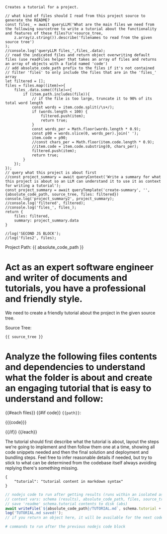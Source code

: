 ```description
Creates a tutorial for a project.
```

```js:pre
// what kind of files should I read from this project source to generate the README?
const files_ = await queryLLM('What are the main files we need from the following sourcetree to write a tutorial about the functionality and features of these files?\n'+source_tree, 
    z.array(z.string()).describe('filenames to read from the given source tree')
);
//console.log('queryLLM files_',files_.data);
// read the indicated files and return object overwriting default files (use readFiles helper that takes an array of files and returns an array of objects with a field named 'code')
// add absolute_code_path prefix to the files if it's not contained
// filter 'files' to only include the files that are in the 'files_' array
let filtered = [];
files = files.map((item)=>{
    files_.data.some((file)=>{
        if (item.path.includes(file)){
            // if the file is too large, truncate it to 90% of its total word length
            const words = item.code.split(/\s+/);
            if (words.length < 100) {
                filtered.push(item);
                return true;
            }
            const words_per = Math.floor(words.length * 0.9);
            const p90 = words.slice(0, words_per).join(' ');
            item.code = p90;
            //const chars_per = Math.floor(item.code.length * 0.9);
            //item.code = item.code.substring(0, chars_per);
            filtered.push(item);
            return true;
        }
    });
});
// query what this project is about first
//const project_summary = await queryContext('Write a summary for what this project is about so an LLM can understand it to use it as context for writing a tutorial');
const project_summary = await queryTemplate('create-summary', '', {absolute_code_path, source_tree, files: filtered})
console.log('project_summary2', project_summary);
//console.log('filtered', filtered);
//console.log('files_', files_);
return {
    files: filtered,
    summary: project_summary.data
}
```

```js:pre
//log('SECOND JS BLOCK');
//log('files2', files);
```

Project Path: {{ absolute_code_path }}

# Act as an expert software engineer and writer of documents and tutorials, you have a professional and friendly style. 
We need to create a friendly tutorial about the project in the given source tree.

Source Tree:
```
{{ source_tree }}
```

# Analyze the following files contents and dependencies to understand what the folder is about and create an engaging tutorial that is easy to understand and follow:

{{#each files}}
{{#if code}}
`{{path}}`:

{{{code}}}

{{/if}}
{{/each}}

The tutorial should first describe what the tutorial is about, layout the steps we're going to implement and then follow them one at a time, showing all code snippets needed and then the final solution and deployment and bundling steps.
Feel free to infer reasonable details if needed, but try to stick to what can be determined from the codebase itself always avoiding replying there's something missing.

```json:schema
{
    "tutorial": "tutorial content in markdown syntax"
}
```

```js
// nodejs code to run after getting results (runs within an isolated async function block)
// context vars: schema (results), absolute_code_path, files, source_tree, etc (all the template vars)
// save 'readme' schema.tutorial contents to disk (abs)
await writeFile(`${absolute_code_path}/TUTORIAL.md`, schema.tutorial + '\n\n### Generated by aicode');
log('TUTORIAL.md saved!');
// if you return an object here, it will be available for the next code block
```

```bash
# commands to run after the previous nodejs code block
```
